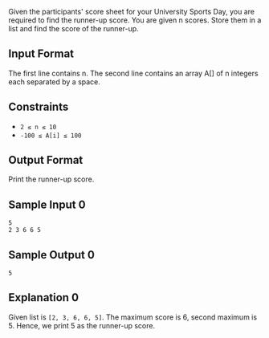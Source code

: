 Given the participants' score sheet for your University Sports Day, you are required to find the runner-up score. You are given n scores. Store them in a list and find the score of the runner-up.

## Input Format

The first line contains n. The second line contains an array A[]  of n integers each separated by a space.

## Constraints
- `2 ≤ n ≤ 10`
- `-100 ≤ A[i] ≤ 100` 

## Output Format
Print the runner-up score.

## Sample Input 0
```
5
2 3 6 6 5
```
## Sample Output 0
`5`

## Explanation 0
Given list is `[2, 3, 6, 6, 5]`. The maximum score is 6, second maximum is 5. Hence, we print 5 as the runner-up score.
